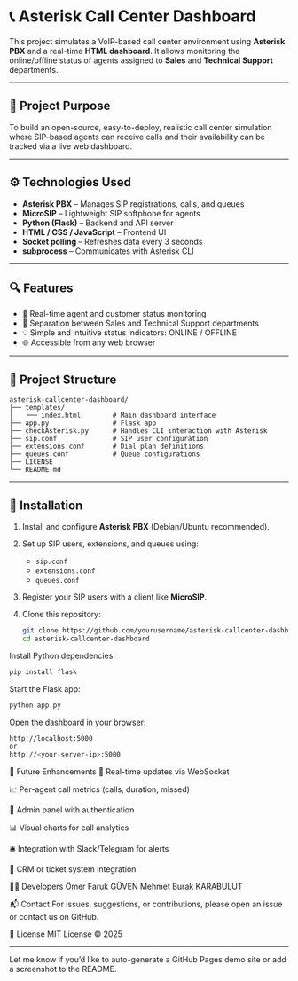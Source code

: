 # 📞 Asterisk Call Center Dashboard

This project simulates a VoIP-based call center environment using **Asterisk PBX** and a real-time **HTML dashboard**. It allows monitoring the online/offline status of agents assigned to **Sales** and **Technical Support** departments.

---

## 🎯 Project Purpose

To build an open-source, easy-to-deploy, realistic call center simulation where SIP-based agents can receive calls and their availability can be tracked via a live web dashboard.

---

## ⚙️ Technologies Used

- **Asterisk PBX** – Manages SIP registrations, calls, and queues  
- **MicroSIP** – Lightweight SIP softphone for agents  
- **Python (Flask)** – Backend and API server  
- **HTML / CSS / JavaScript** – Frontend UI  
- **Socket polling** – Refreshes data every 3 seconds  
- **subprocess** – Communicates with Asterisk CLI

---

## 🔍 Features

- 🔄 Real-time agent and customer status monitoring  
- 👥 Separation between Sales and Technical Support departments  
- 💡 Simple and intuitive status indicators: ONLINE / OFFLINE  
- 🌐 Accessible from any web browser

---

## 📁 Project Structure

```text
asterisk-callcenter-dashboard/
├── templates/
│   └── index.html        # Main dashboard interface
├── app.py                # Flask app
├── checkAsterisk.py      # Handles CLI interaction with Asterisk
├── sip.conf              # SIP user configuration
├── extensions.conf       # Dial plan definitions
├── queues.conf           # Queue configurations
├── LICENSE
└── README.md
```
---

## 🚀 Installation

1. Install and configure **Asterisk PBX** (Debian/Ubuntu recommended).
2. Set up SIP users, extensions, and queues using:
   - `sip.conf`
   - `extensions.conf`
   - `queues.conf`
3. Register your SIP users with a client like **MicroSIP**.
4. Clone this repository:

   ```bash
   git clone https://github.com/yourusername/asterisk-callcenter-dashboard.git
   cd asterisk-callcenter-dashboard
   ```
Install Python dependencies:

```bash
pip install flask
```
Start the Flask app:

   ```bash
   python app.py
   ```
Open the dashboard in your browser:
   ```bash   
   http://localhost:5000
   or
   http://<your-server-ip>:5000
   ```
🔮 Future Enhancements
📡 Real-time updates via WebSocket

📈 Per-agent call metrics (calls, duration, missed)

🔐 Admin panel with authentication

📊 Visual charts for call analytics

🛎️ Integration with Slack/Telegram for alerts

💬 CRM or ticket system integration

👨‍💻 Developers
Ömer Faruk GÜVEN
Mehmet Burak KARABULUT

📬 Contact
For issues, suggestions, or contributions, please open an issue or contact us on GitHub.

📝 License
MIT License © 2025

---

Let me know if you’d like to auto-generate a GitHub Pages demo site or add a screenshot to the README.
